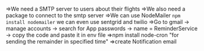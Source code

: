 =>We need a SMTP server to users about their flights
=>We also need a package to connect to the smtp server
=>We can use NodeMailer `npm install nodemailer` we can even use sentgrid and twilio
=>Go to gmail -> manage accounts -> search for App passwords -> name = ReminderService -> copy the code and paste it in env file
=>npm install node-cron "for sending the remainder in specified time"
=>create Notification email
